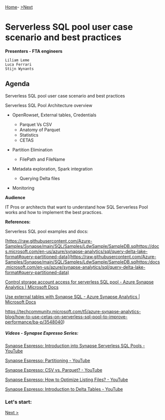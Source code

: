 
[Home](https://github.com/LiliamLeme/FTALive-Sessions_Synapse_SQL/edit/main/content/data/Synapse_SQL/SQL%20Serveless%20Pool/Agenda_serveless.md)\- [>Next](https://github.com/LiliamLeme/FTALive-Sessions_Synapse_SQL/blob/main/content/data/Synapse_SQL/SQL%20Serveless%20Pool/Architecture_Review.md)


# Serverless SQL pool user case scenario and best practices

**Presenters - FTA engineers**

	Liliam Leme
	Luca Ferrari
	Stijn Wynants



## Agenda

Serverless SQL pool user case scenario and best practices

Serverless SQL  Pool Architecture overview 

- OpenRowset, External tables, Credentials 
	- Parquet Vs CSV
	- Anatomy of Parquet
	- Statistics
	- CETAS

- Partition Elimination 
	- FilePath and FileName
- Metadata exploration, Spark integration
	- Querying Delta files
- Monitoring


**Audience**

IT Pros or architects that want to understand how SQL Serverless Pool works and how to implement the best practices.

**References:**

Serverless SQL pool examples and docs:

[https://raw.githubusercontent.com/Azure-Samples/Synapse/main/SQL/Samples/LdwSample/SampleDB.sqlhttps://docs.microsoft.com/en-us/azure/synapse-analytics/sql/query-delta-lake-format#query-partitioned-data](https://raw.githubusercontent.com/Azure-Samples/Synapse/main/SQL/Samples/LdwSample/SampleDB.sqlhttps:/docs.microsoft.com/en-us/azure/synapse-analytics/sql/query-delta-lake-format#query-partitioned-data)

[Control storage account access for serverless SQL pool - Azure Synapse Analytics | Microsoft Docs](https://docs.microsoft.com/en-us/azure/synapse-analytics/sql/develop-storage-files-storage-access-control?tabs=user-identity)

[Use external tables with Synapse SQL - Azure Synapse Analytics | Microsoft Docs](https://docs.microsoft.com/en-us/azure/synapse-analytics/sql/develop-tables-external-tables?tabs=hadoop)

https://techcommunity.microsoft.com/t5/azure-synapse-analytics-blog/how-to-use-cetas-on-serverless-sql-pool-to-improve-performance/ba-p/3548040)



##### Videos - Synapse Espresso Series:

[Synapse Espresso: Introduction into Synapse Serverless SQL Pools - YouTube](https://www.youtube.com/watch?v=rDl58M5PyVw)

[Synapse Espresso: Partitioning - YouTube](https://www.youtube.com/watch?v=UT3Rj6Jfh4U)

[Synapse Espresso: CSV vs. Parquet? - YouTube](https://www.youtube.com/watch?v=u00hCcpY6ng)

[Synapse Espresso: How to Optimize Listing Files? - YouTube](https://www.youtube.com/watch?v=LYsZd2vZffA)

[Synapse Espresso: Introduction to Delta Tables - YouTube](https://www.youtube.com/watch?v=B_wyRXlLKok)




### Let's start:

 [Next >](https://github.com/LiliamLeme/FTALive-Sessions_Synapse_SQL/blob/main/content/data/Synapse_SQL/SQL%20Serveless%20Pool/Architecture_Review.md)

